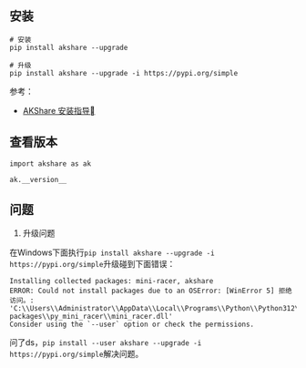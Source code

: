 ## 安装

```
# 安装
pip install akshare --upgrade

# 升级
pip install akshare --upgrade -i https://pypi.org/simple
```

参考：

- [AKShare 安装指导](https://akshare.akfamily.xyz/installation.html)

## 查看版本

```
import akshare as ak

ak.__version__
```

## 问题

1. 升级问题

在Windows下面执行`pip install akshare --upgrade -i https://pypi.org/simple`升级碰到下面错误：

```
Installing collected packages: mini-racer, akshare
ERROR: Could not install packages due to an OSError: [WinError 5] 拒绝访问。: 'C:\\Users\\Administrator\\AppData\\Local\\Programs\\Python\\Python312\\Lib\\site-packages\\py_mini_racer\\mini_racer.dll'
Consider using the `--user` option or check the permissions.
```

问了ds，`pip install --user akshare --upgrade -i https://pypi.org/simple`解决问题。